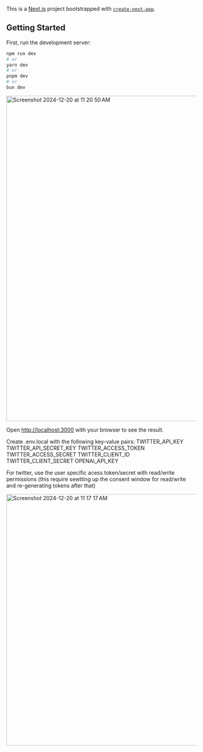 This is a [Next.js](https://nextjs.org) project bootstrapped with [`create-next-app`](https://nextjs.org/docs/app/api-reference/cli/create-next-app).

## Getting Started

First, run the development server:

```bash
npm run dev
# or
yarn dev
# or
pnpm dev
# or
bun dev
```
<img width="858" alt="Screenshot 2024-12-20 at 11 20 50 AM" src="https://github.com/user-attachments/assets/ce33c913-3ab8-42a3-b428-6b639a1f08fa" />

Open [http://localhost:3000](http://localhost:3000) with your browser to see the result.

Create .env.local with the following key-value pairs:
TWITTER_API_KEY
TWITTER_API_SECRET_KEY
TWITTER_ACCESS_TOKEN
TWITTER_ACCESS_SECRET
TWITTER_CLIENT_ID
TWITTER_CLIENT_SECRET
OPENAI_API_KEY

For twitter, use the user specific acess token/secret with read/write permissions (this require sewtting up the consent window for read/write and re-generating tokens after that)

<img width="663" alt="Screenshot 2024-12-20 at 11 17 17 AM" src="https://github.com/user-attachments/assets/5c9ca3d2-674b-4173-81a4-045984c54eae" />
